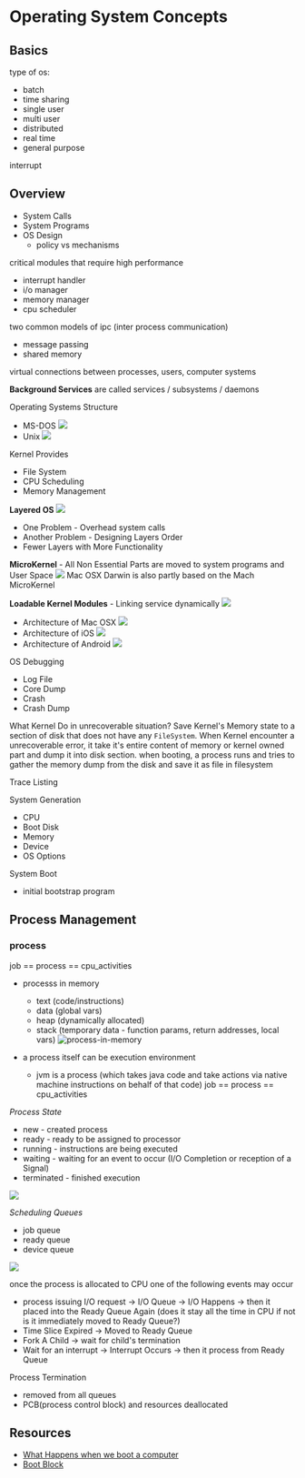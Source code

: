 # Operating System Concepts

## Basics

type of os:
- batch
- time sharing
- single user
- multi user
- distributed
- real time
- general purpose

interrupt

## Overview

- System Calls
- System Programs
- OS Design
  - policy vs mechanisms

critical modules that require high performance
- interrupt handler
- i/o manager
- memory manager
- cpu scheduler

two common models of ipc (inter process communication)
- message passing
- shared memory

virtual connections between processes, users, computer systems

**Background Services** are called services / subsystems / daemons 

Operating Systems Structure
- MS-DOS
![](./assets/MS-DOS%20Layer.png)
- Unix
![](./assets/Unix%20Layers.png)

Kernel Provides
- File System
- CPU Scheduling
- Memory Management

**Layered OS**
![](./assets/Layered%20OS.png)
- One Problem - Overhead system calls
- Another Problem - Designing Layers Order
- Fewer Layers with More Functionality

**MicroKernel** - All Non Essential Parts are moved to system programs and User Space
![](./assets/MicroKernel%20Typical%20Architecture.png)
Mac OSX Darwin is also partly based on the Mach MicroKernel

**Loadable Kernel Modules** - Linking service dynamically
![](./assets/Solaris%20Loadable%20Modules.png)

- Architecture of Mac OSX
![](./assets/Mac%20OSX%20Structure.png)
- Architecture of iOS
![](./assets/Architecture%20of%20iOS.png)
- Architecture of Android
![](./assets/Android%20OS%20Architecture.png)

OS Debugging

- Log File
- Core Dump
- Crash
- Crash Dump

What Kernel Do in unrecoverable situation?
Save Kernel's Memory state to a section of disk that does not have any `FileSystem`.  When Kernel encounter a unrecoverable error, it take it's entire content of memory or kernel owned part and dump it into disk section. when booting, a process runs and tries to gather the memory dump from the disk and save it as file in filesystem

Trace Listing

System Generation 

- CPU
- Boot Disk
- Memory
- Device
- OS Options

System Boot

- initial bootstrap program

## Process Management

### process

job == process == cpu_activities

- processs in memory
  - text (code/instructions)
  - data (global vars)
  - heap (dynamically allocated)
  - stack (temporary data - function params, return addresses, local vars)
  ![process-in-memory](./assets/process%20in%20memory.png)


- a process itself can be execution environment
  - jvm is a process (which takes java code and take actions via native machine instructions on behalf of that code)
job == process == cpu_activities


*Process State*

- new - created process
- ready - ready to be assigned to processor
- running - instructions are being executed
- waiting - waiting for an event to occur (I/O Completion or reception of a Signal) 
- terminated - finished execution

![](./assets/process-states.png)

*Scheduling Queues*

- job queue
- ready queue
- device queue

![](assets/queueing-diagram.png)

once the process is allocated to CPU one of the following events may occur

- process issuing I/O request -> I/O Queue -> I/O Happens -> then it placed into the Ready Queue Again (does it stay all the time in CPU if not is it immediately moved to Ready Queue?)
- Time Slice Expired -> Moved to Ready Queue
- Fork A Child -> wait for child's termination
- Wait for an interrupt -> Interrupt Occurs -> then it process from Ready Queue

Process Termination
- removed from all queues
- PCB(process control block) and resources deallocated

## Resources

- [What Happens when we boot a computer](https://www.geeksforgeeks.org/what-happens-when-we-turn-on-computer/)
- [Boot Block](https://www.geeksforgeeks.org/operating-system-boot-block/)
